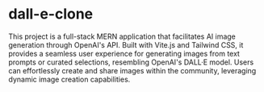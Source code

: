 # dall-e-clone

This project is a full-stack MERN application that facilitates AI image generation through OpenAI's API. Built with Vite.js and Tailwind CSS, it provides a seamless user experience for generating images from text prompts or curated selections, resembling OpenAI's DALL·E model. Users can effortlessly create and share images within the community, leveraging dynamic image creation capabilities.
